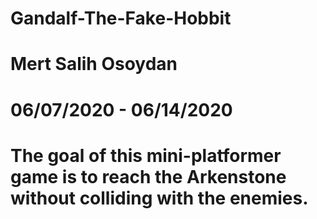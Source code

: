 # Gandalf-The-Fake-Hobbit
# Mert Salih Osoydan
# 06/07/2020 - 06/14/2020
# The goal of this mini-platformer game is to reach the Arkenstone without colliding with the enemies.
